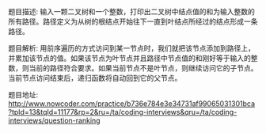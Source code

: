 ﻿题目描述:
输入一颗二叉树和一个整数，打印出二叉树中结点值的和为输入整数的所有路径。路径定义为从树的根结点开始往下一直到叶结点所经过的结点形成一条路径。

题目解析:
用前序遍历的方式访问到某一节点时，我们就把该节点添加到路径上，并累加该节点的值。如果该节点为叶节点并且路径中节点值的和刚好等于输入的整数，则当前的路径符合要求。如果当前节点不是叶节点，则继续访问它的子节点。当前节点访问结束后，递归函数将自动回到它的父节点。

题目地址:
http://www.nowcoder.com/practice/b736e784e3e34731af99065031301bca?tpId=13&tqId=11177&rp=2&ru=/ta/coding-interviews&qru=/ta/coding-interviews/question-ranking